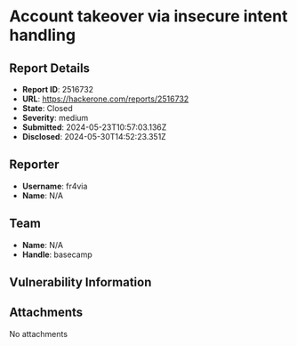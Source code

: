 # Account takeover via insecure intent handling  

## Report Details
- **Report ID**: 2516732
- **URL**: https://hackerone.com/reports/2516732
- **State**: Closed
- **Severity**: medium
- **Submitted**: 2024-05-23T10:57:03.136Z
- **Disclosed**: 2024-05-30T14:52:23.351Z

## Reporter
- **Username**: fr4via
- **Name**: N/A

## Team
- **Name**: N/A
- **Handle**: basecamp

## Vulnerability Information


## Attachments
No attachments
